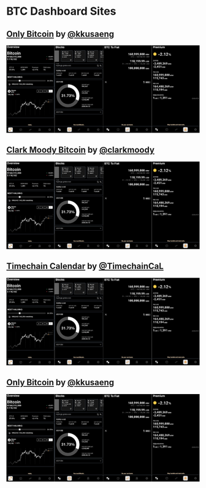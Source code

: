 # BTC Dashboard Sites
   
## [Only Bitcoin](https://btc-price.web.app) by [@kkusaeng](https://x.com/kkusaeng)
![Picture](pics/screenshot_onlybitcoin.png)
## [Clark Moody Bitcoin](https://dashboard.clarkmoody.com) by [@clarkmoody](https://x.com/clarkmoody)
![Picture](screenshot_onlybitcoin.png)
## [Timechain Calendar](https://timechaincalendar.com/en) by [@TimechainCaL](https://x.com/TimechainCaL)
![Picture](screenshot_onlybitcoin.png)
## [Only Bitcoin](https://btc-price.web.app) by [@kkusaeng](https://x.com/kkusaeng)
![Picture](screenshot_onlybitcoin.png)
